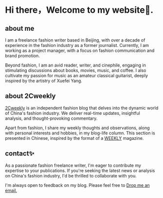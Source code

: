# Hi there，Welcome to my website👏.

## about me

I am a freelance fashion writer based in Beijing, with over a decade of experience in the fashion industry as a former journalist. Currently, I am working as a project manager, with a focus on fashion communication and brand promotion.

Beyond fashion, I am an avid reader, writer, and cinephile, engaging in stimulating discussions about books, movies, music, and coffee. I also cultivate my passion for music as an amateur classical guitarist, deeply inspired by the artistry of Xuefei Yang.

## about 2Cweekly

[2Cweekly](https://2cweekly.com) is an independent fashion blog that delves into the dynamic world of China's fashion industry. We deliver real-time updates, insightful analysis, and thought-provoking commentary.

Apart from fashion, I share my weekly thoughts and observations, along with personal interests and hobbies, in my blog-life column. This section is presented in Chinese, inspired by the format of a [WEEKLY](https://blog.2cweekly.com/category/fashion/) magazine.

## contact✨

As a passionate fashion freelance writer, I'm eager to contribute my expertise to your publications. If you're seeking the latest news or analysis on China's fashion industry, I'd be thrilled to collaborate with you.

I'm always open to feedback on my blog. Please feel free to [Drop me an email.](mailto:andytaweekly@gmail.com)
